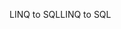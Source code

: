 <span data-ttu-id="3c3fc-101">LINQ to SQL</span><span class="sxs-lookup"><span data-stu-id="3c3fc-101">LINQ to SQL</span></span>